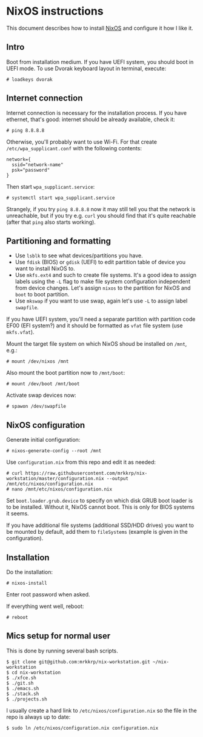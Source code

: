 # NixOS instructions

This document describes how to install [NixOS](https://nixos.org) and
configure it how I like it.

## Intro

Boot from installation medium. If you have UEFI system, you should boot in
UEFI mode. To use Dvorak keyboard layout in terminal, execute:

```
# loadkeys dvorak
```

## Internet connection

Internet connection is necessary for the installation process. If you have
ethernet, that's good: internet should be already available, check it:

```
# ping 8.8.8.8
```

Otherwise, you'll probably want to use Wi-Fi. For that create
`/etc/wpa_supplicant.conf` with the following contents:

```
network={
  ssid="network-name"
  psk="password"
}
```

Then start `wpa_supplicant.service`:

```
# systemctl start wpa_supplicant.service
```

Strangely, if you try `ping 8.8.8.8` now it may still tell you that the
network is unreachable, but if you try e.g. `curl` you should find that it's
quite reachable (after that `ping` also starts working).

## Partitioning and formatting

* Use `lsblk` to see what devices/partitions you have.
* Use `fdisk` (BIOS) or `gdisk` (UEFI) to edit partition table of device you
  want to install NixOS to.
* Use `mkfs.ext4` and such to create file systems. It's a good idea to
  assign labels using the `-L` flag to make file system configuration
  independent from device changes. Let's assign `nixos` to the partition for
  NixOS and `boot` to boot partition.
* Use `mkswap` if you want to use swap, again let's use `-L` to assign label
  `swapfile`.

If you have UEFI system, you'll need a separate partition with partition
code EF00 (EFI system?) and it should be formatted as `vfat` file system
(use `mkfs.vfat`).

Mount the target file system on which NixOS shoud be installed on `/mnt`,
e.g.:

```
# mount /dev/nixos /mnt
```

Also mount the boot partition now to `/mnt/boot`:

```
# mount /dev/boot /mnt/boot
```

Activate swap devices now:

```
# spawon /dev/swapfile
```

## NixOS configuration

Generate initial configuration:

```
# nixos-generate-config --root /mnt
```

Use `configuration.nix` from this repo and edit it as needed:

```
# curl https://raw.githubusercontent.com/mrkkrp/nix-workstation/master/configuration.nix --output /mnt/etc/nixos/configuration.nix
# nano /mnt/etc/nixos/configuration.nix
```

Set `boot.loader.grub.device` to specify on which disk GRUB boot loader is
to be installed. Without it, NixOS cannot boot. This is only for BIOS
systems it seems.

If you have additional file systems (additional SSD/HDD drives) you want to
be mounted by default, add them to `fileSystems` (example is given in the
configuration).

## Installation

Do the installation:

```
# nixos-install
```

Enter root password when asked.

If everything went well, reboot:

```
# reboot
```

## Mics setup for normal user

This is done by running several bash scripts.

```
$ git clone git@github.com:mrkkrp/nix-workstation.git ~/nix-workstation
$ cd nix-workstation
$ ./xfce.sh
$ ./git.sh
$ ./emacs.sh
$ ./stack.sh
$ ./projects.sh
```

I usually create a hard link to `/etc/nixos/configuration.nix` so the file
in the repo is always up to date:

```
$ sudo ln /etc/nixos/configuration.nix configuration.nix
```
